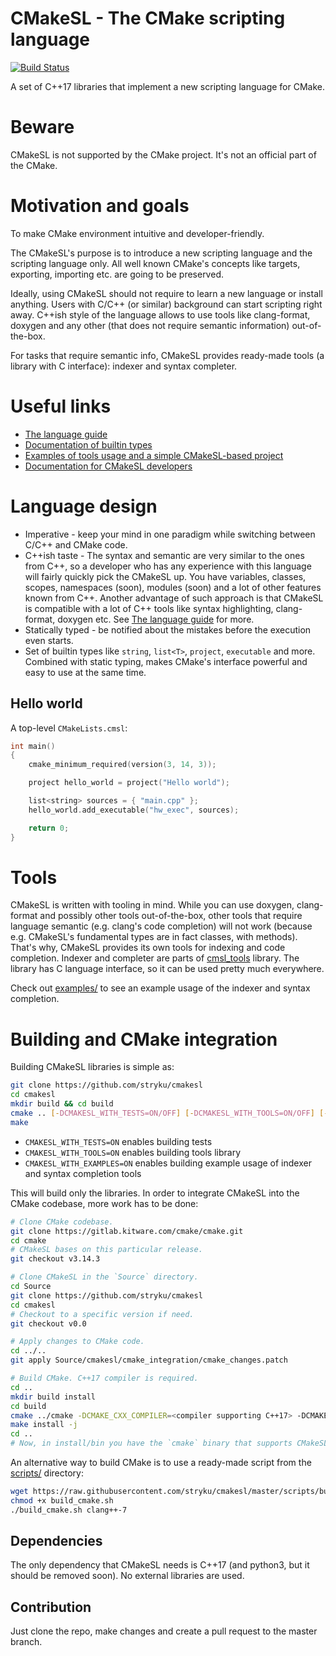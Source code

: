 # CMakeSL - The CMake scripting language
[![Build Status](https://travis-ci.org/stryku/cmakesl.svg?branch=master)](https://travis-ci.org/stryku/cmakesl)

A set of C++17 libraries that implement a new scripting language for CMake.


# Beware
CMakeSL is not supported by the CMake project. It's not an official part of the CMake.


# Motivation and goals
To make CMake environment intuitive and developer-friendly.

The CMakeSL's purpose is to introduce a new scripting language and the scripting language only.
All well known CMake's concepts like targets, exporting, importing etc. are going to be preserved.

Ideally, using CMakeSL should not require to learn a new language or install anything.
Users with C/C++ (or similar) background can start scripting right away.
C++ish style of the language allows to use tools like clang-format, doxygen and any other
(that does not require semantic information) out-of-the-box.

For tasks that require semantic info, CMakeSL provides ready-made tools (a library with C interface): indexer and syntax completer.


# Useful links
* [The language guide](https://github.com/stryku/cmakesl/blob/master/doc/UserGuide.md)
* [Documentation of builtin types](https://github.com/stryku/cmakesl/tree/master/doc/builtin_types)
* [Examples of tools usage and a simple CMakeSL-based project](https://github.com/stryku/cmakesl/tree/master/examples)
* [Documentation for CMakeSL developers](https://github.com/stryku/cmakesl/blob/master/doc/DeveloperGuide.md)

# Language design
* Imperative - keep your mind in one paradigm while switching between C/C++ and CMake code.
* C++ish taste - The syntax and semantic are very similar to the ones from C++, so a developer who has any experience with this language will fairly quickly pick the CMakeSL up. You have variables, classes, scopes, namespaces (soon), modules (soon) and a lot of other features known from C++. Another advantage of such approach is that CMakeSL is compatible with a lot of C++ tools like syntax highlighting, clang-format, doxygen etc. See [The language guide](https://github.com/stryku/cmakesl/blob/master/doc/UserGuide.md) for more.
* Statically typed - be notified about the mistakes before the execution even starts.
* Set of builtin types like `string`, `list<T>`, `project`, `executable` and more. Combined with static typing, makes CMake's interface powerful and easy to use at the same time.


## Hello world
A top-level `CMakeLists.cmsl`:
```cpp
int main()
{
    cmake_minimum_required(version(3, 14, 3));

    project hello_world = project("Hello world");

    list<string> sources = { "main.cpp" };
    hello_world.add_executable("hw_exec", sources);

    return 0;
}
```


# Tools
CMakeSL is written with tooling in mind. While you can use doxygen, clang-format and possibly other tools out-of-the-box,
other tools that require language semantic (e.g. clang's code completion) will not work (because e.g. CMakeSL's fundamental types are in fact classes, with methods).
That's why, CMakeSL provides its own tools for indexing and code completion.
Indexer and completer are parts of [cmsl_tools](https://github.com/stryku/cmakesl/tree/master/tools/lib) library. The library has C language interface, so it can be used pretty much everywhere.

Check out [examples/](https://github.com/stryku/cmakesl/tree/master/examples) to see an example usage of the indexer and syntax completion.


# Building and CMake integration
Building CMakeSL libraries is simple as:
```sh
git clone https://github.com/stryku/cmakesl
cd cmakesl
mkdir build && cd build
cmake .. [-DCMAKESL_WITH_TESTS=ON/OFF] [-DCMAKESL_WITH_TOOLS=ON/OFF] [-DCMAKESL_WITH_EXAMPLES=ON/OFF]
make
```
* `CMAKESL_WITH_TESTS=ON` enables building tests
* `CMAKESL_WITH_TOOLS=ON` enables building tools library
* `CMAKESL_WITH_EXAMPLES=ON` enables building example usage of indexer and syntax completion tools

This will build only the libraries. In order to integrate CMakeSL into the CMake codebase, more work has to be done:
```sh
# Clone CMake codebase.
git clone https://gitlab.kitware.com/cmake/cmake.git
cd cmake
# CMakeSL bases on this particular release.
git checkout v3.14.3

# Clone CMakeSL in the `Source` directory.
cd Source
git clone https://github.com/stryku/cmakesl
cd cmakesl
# Checkout to a specific version if need.
git checkout v0.0

# Apply changes to CMake code.
cd ../..
git apply Source/cmakesl/cmake_integration/cmake_changes.patch

# Build CMake. C++17 compiler is required.
cd ..
mkdir build install
cd build
cmake ../cmake -DCMAKE_CXX_COMPILER=<compiler supporting C++17> -DCMAKE_INSTALL_PREFIX=../install
make install -j
cd ..
# Now, in install/bin you have the `cmake` binary that supports CMakeSL.
```

An alternative way to build CMake is to use a ready-made script from the [scripts/](https://github.com/stryku/cmakesl/tree/master/scripts) directory:
```sh
wget https://raw.githubusercontent.com/stryku/cmakesl/master/scripts/build_cmake.sh
chmod +x build_cmake.sh
./build_cmake.sh clang++-7
```


## Dependencies
The only dependency that CMakeSL needs is C++17 (and python3, but it should be removed soon). No external libraries are used.


## Contribution
Just clone the repo, make changes and create a pull request to the master branch.
